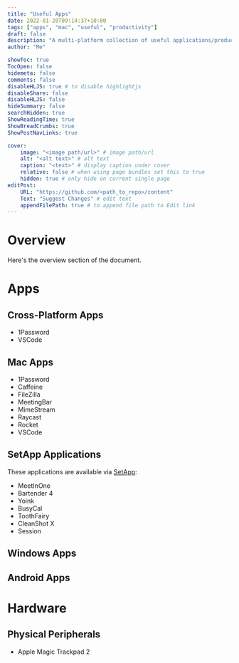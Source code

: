 ```yaml
---
title: "Useful Apps"
date: 2022-01-20T09:14:37+10:00
tags: ["apps", "mac", "useful", "productivity"]
draft: false
description: "A multi-platform collection of useful applications/productivity tools."
author: "Me"

showToc: true
TocOpen: false
hidemeta: false
comments: false
disableHLJS: true # to disable highlightjs
disableShare: false
disableHLJS: false
hideSummary: false
searchHidden: true
ShowReadingTime: true
ShowBreadCrumbs: true
ShowPostNavLinks: true

cover:
    image: "<image path/url>" # image path/url
    alt: "<alt text>" # alt text
    caption: "<text>" # display caption under cover
    relative: false # when using page bundles set this to true
    hidden: true # only hide on current single page
editPost:
    URL: "https://github.com/<path_to_repo>/content"
    Text: "Suggest Changes" # edit text
    appendFilePath: true # to append file path to Edit link
---
```


# Overview
Here's the overview section of the document.

# Apps
## Cross-Platform Apps
 * 1Password
 * VSCode
 
## Mac Apps
 * 1Password
 * Caffeine
 * FileZilla
 * MeetingBar
 * MimeStream
 * Raycast
 * Rocket
 * VSCode

## SetApp Applications

These applications are available via [SetApp](https://setapp.com/):
 * MeetInOne
 * Bartender 4
 * Yoink
 * BusyCal
 * ToothFairy
 * CleanShot X
 * Session

## Windows Apps

## Android Apps

# Hardware
## Physical Peripherals
 * Apple Magic Trackpad 2